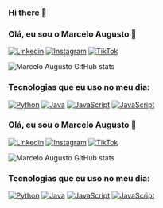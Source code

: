 ### Hi there 👋
### Olá, eu sou o Marcelo Augusto 👋

[![Linkedin](https://img.shields.io/badge/LinkedIn-0077B5?style=for-the-badge&logo=linkedin&logoColor=white)](https://www.linkedin.com/in/marcelo-augusto-797945234/)
[![Instagram](https://img.shields.io/badge/Instagram-E4405F?style=for-the-badge&logo=instagram&logoColor=white)](https://www.instagram.com/mkz.rc/)
[![TikTok](https://img.shields.io/badge/TikTok-000000?style=for-the-badge&logo=tiktok&logoColor=white)](tiktok.com)

![Marcelo Augusto GitHub stats](https://github-readme-stats.vercel.app/api?username=marceloaugusto-ms&show_icons=true&theme=gruvbox)

### Tecnologias que eu uso no meu dia:

[![Python](https://img.shields.io/badge/Python-3776AB?style=for-the-badge&logo=python&logoColor=white)](python.org)
[![Java](https://img.shields.io/badge/Java-ED8B00?style=for-the-badge&logo=openjdk&logoColor=white)](java.com)
[![JavaScript](https://img.shields.io/badge/JavaScript-F7DF1E?style=for-the-badge&logo=javascript&logoColor=black)](microsoft.com)
[![JavaScript](https://img.shields.io/badge/HTML5-E34F26?style=for-the-badge&logo=html5&logoColor=white)](microsoft.com)

### Olá, eu sou o Marcelo Augusto 👋

[![Linkedin](https://img.shields.io/badge/LinkedIn-0077B5?style=for-the-badge&logo=linkedin&logoColor=white)](https://www.linkedin.com/in/marcelo-augusto-797945234/)
[![Instagram](https://img.shields.io/badge/Instagram-E4405F?style=for-the-badge&logo=instagram&logoColor=white)](https://www.instagram.com/mkz.rc/)
[![TikTok](https://img.shields.io/badge/TikTok-000000?style=for-the-badge&logo=tiktok&logoColor=white)](tiktok.com)

![Marcelo Augusto GitHub stats](https://github-readme-stats.vercel.app/api?username=marceloaugusto-ms&show_icons=true&theme=gruvbox)

### Tecnologias que eu uso no meu dia:

[![Python](https://img.shields.io/badge/Python-3776AB?style=for-the-badge&logo=python&logoColor=white)](python.org)
[![Java](https://img.shields.io/badge/Java-ED8B00?style=for-the-badge&logo=openjdk&logoColor=white)](java.com)
[![JavaScript](https://img.shields.io/badge/JavaScript-F7DF1E?style=for-the-badge&logo=javascript&logoColor=black)](microsoft.com)
[![JavaScript](https://img.shields.io/badge/HTML5-E34F26?style=for-the-badge&logo=html5&logoColor=white)](microsoft.com)
